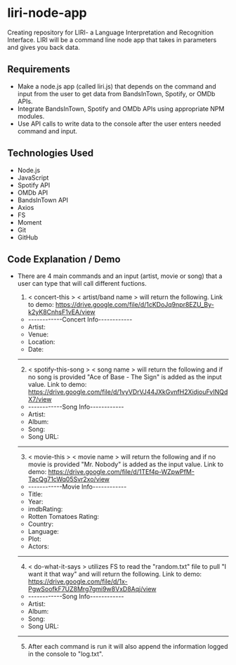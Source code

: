 # liri-node-app
Creating repository for LIRI- a Language Interpretation and Recognition Interface. LIRI will be a command line node app that takes in parameters and gives you back data.

## Requirements
- Make a node.js app (called liri.js) that depends on the command and input from the user to get data from BandsInTown, Spotify, or OMDb APIs. 
- Integrate BandsInTown, Spotify and OMDb APIs using appropriate NPM modules.
- Use API calls to write data to the console after the user enters needed command and input.

## Technologies Used
- Node.js
- JavaScript
- Spotify API
- OMDb API
- BandsInTown API
- Axios
- FS
- Moment
- Git
- GitHub

## Code Explanation / Demo
- There are 4 main commands and an input (artist, movie or song) that a user can type that will call different fuctions.

  1) < concert-this > < artist/band name > will return the following.
    Link to demo: https://drive.google.com/file/d/1cKDoJq9npr8EZU_By-k2yK8CnhsF1vEA/view

    - ------------Concert Info------------
    - Artist: 
    - Venue: 
    - Location:
    - Date: 
    - ------------------------------------

  2) < spotify-this-song > < song name > will return the following and if no song is provided "Ace of Base - The Sign" is added as the input value.
      Link to demo:
      https://drive.google.com/file/d/1vyVDrVJ44JXkGvnfH2XidjouFvINQdX7/view

    - ------------Song Info------------
    - Artist:
    - Album: 
    - Song:
    - Song URL: 
    - ---------------------------------

  3) < movie-this > < movie name > will return the following and if no movie is provided "Mr. Nobody" is added as the input value.
      Link to demo:
      https://drive.google.com/file/d/1TEf4p-WZpwPfM-TacQg71cWq05Svr2xo/view

    - ------------Movie Info------------
    - Title:
    - Year: 
    - imdbRating:
    - Rotten Tomatoes Rating:
    - Country: 
    - Language:
    - Plot:
    - Actors: 
    - ----------------------------------

  4) < do-what-it-says > utilizes FS to read the "random.txt" file to pull "I want it that way" and will return the following.
      Link to demo:
      https://drive.google.com/file/d/1x-PgwSoofkF7UZ8Mrg7gmi9w8VxD8Aqj/view

    - ------------Song Info------------
    - Artist:
    - Album: 
    - Song:
    - Song URL: 
    - ---------------------------------
    
  5) After each command is run it will also append the information logged in the console to "log.txt".

